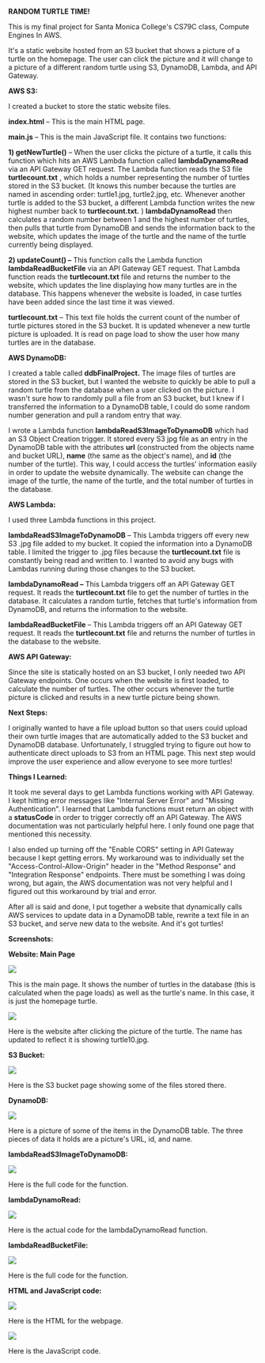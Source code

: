 **RANDOM TURTLE TIME!**

This is my final project for Santa Monica College&#39;s CS79C class, Compute Engines In AWS.

It&#39;s a static website hosted from an S3 bucket that shows a picture of a turtle on the homepage. The user can click the picture and it will change to a picture of a different random turtle using S3, DynamoDB, Lambda, and API Gateway.

**AWS S3:**

I created a bucket to store the static website files.

**index.html** – This is the main HTML page.

**main.js** – This is the main JavaScript file. It contains two functions:

**1) getNewTurtle()** – When the user clicks the picture of a turtle, it calls this function which hits an AWS Lambda function called **lambdaDynamoRead** via an API Gateway GET request. The Lambda function reads the S3 file **turtlecount.txt** , which holds a number representing the number of turtles stored in the S3 bucket. (It knows this number because the turtles are named in ascending order: turtle1.jpg, turtle2.jpg, etc. Whenever another turtle is added to the S3 bucket, a different Lambda function writes the new highest number back to **turtlecount.txt.** ) **lambdaDynamoRead** then calculates a random number between 1 and the highest number of turtles, then pulls that turtle from DynamoDB and sends the information back to the website, which updates the image of the turtle and the name of the turtle currently being displayed.

**2) updateCount() –** This function calls the Lambda function **lambdaReadBucketFile** via an API Gateway GET request. That Lambda function reads the **turtlecount.txt** file and returns the number to the website, which updates the line displaying how many turtles are in the database. This happens whenever the website is loaded, in case turtles have been added since the last time it was viewed.

**turtlecount.txt** – This text file holds the current count of the number of turtle pictures stored in the S3 bucket. It is updated whenever a new turtle picture is uploaded. It is read on page load to show the user how many turtles are in the database.

**AWS DynamoDB:**

I created a table called **ddbFinalProject.** The image files of turtles are stored in the S3 bucket, but I wanted the website to quickly be able to pull a random turtle from the database when a user clicked on the picture. I wasn&#39;t sure how to randomly pull a file from an S3 bucket, but I knew if I transferred the information to a DynamoDB table, I could do some random number generation and pull a random entry that way.

I wrote a Lambda function **lambdaReadS3ImageToDynamoDB** which had an S3 Object Creation trigger. It stored every S3 jpg file as an entry in the DynamoDB table with the attributes **url** (constructed from the objects name and bucket URL), **name** (the same as the object&#39;s name), and **id** (the number of the turtle). This way, I could access the turtles&#39; information easily in order to update the website dynamically. The website can change the image of the turtle, the name of the turtle, and the total number of turtles in the database.

**AWS Lambda:**

I used three Lambda functions in this project.

**lambdaReadS3ImageToDynamoDB** – This Lambda triggers off every new S3 .jpg file added to my bucket. It copied the information into a DynamoDB table. I limited the trigger to .jpg files because the **turtlecount.txt** file is constantly being read and written to. I wanted to avoid any bugs with Lambdas running during those changes to the S3 bucket.

**lambdaDynamoRead –** This Lambda triggers off an API Gateway GET request. It reads the **turtlecount.txt** file to get the number of turtles in the database. It calculates a random turtle, fetches that turtle&#39;s information from DynamoDB, and returns the information to the website.

**lambdaReadBucketFile** – This Lambda triggers off an API Gateway GET request. It reads the **turtlecount.txt** file and returns the number of turtles in the database to the website.

**AWS API Gateway:**

Since the site is statically hosted on an S3 bucket, I only needed two API Gateway endpoints. One occurs when the website is first loaded, to calculate the number of turtles. The other occurs whenever the turtle picture is clicked and results in a new turtle picture being shown.

**Next Steps:**

I originally wanted to have a file upload button so that users could upload their own turtle images that are automatically added to the S3 bucket and DynamoDB database. Unfortunately, I struggled trying to figure out how to authenticate direct uploads to S3 from an HTML page. This next step would improve the user experience and allow everyone to see more turtles!

**Things I Learned:**

It took me several days to get Lambda functions working with API Gateway. I kept hitting error messages like &quot;Internal Server Error&quot; and &quot;Missing Authentication&quot;. I learned that Lambda functions must return an object with a **statusCode** in order to trigger correctly off an API Gateway. The AWS documentation was not particularly helpful here. I only found one page that mentioned this necessity.

I also ended up turning off the &quot;Enable CORS&quot; setting in API Gateway because I kept getting errors. My workaround was to individually set the &quot;Access-Control-Allow-Origin&quot; header in the &quot;Method Response&quot; and &quot;Integration Response&quot; endpoints. There must be something I was doing wrong, but again, the AWS documentation was not very helpful and I figured out this workaround by trial and error.

After all is said and done, I put together a website that dynamically calls AWS services to update data in a DynamoDB table, rewrite a text file in an S3 bucket, and serve new data to the website. And it&#39;s got turtles!

**Screenshots:**

**Website: Main Page**

![](screenshots/main_page.PNG)

This is the main page. It shows the number of turtles in the database (this is calculated when the page loads) as well as the turtle&#39;s name. In this case, it is just the homepage turtle.

![](screenshots/main_page_with_new_turtle.png)

Here is the website after clicking the picture of the turtle. The name has updated to reflect it is showing turtle10.jpg.

**S3 Bucket:**

![](screenshots/s3.PNG)

Here is the S3 bucket page showing some of the files stored there.

**DynamoDB:**

![](screenshots/dynamo_db.PNG)

Here is a picture of some of the items in the DynamoDB table. The three pieces of data it holds are a picture&#39;s URL, id, and name.

**lambdaReadS3ImageToDynamoDB:**

![](screenshots/lambda_read_s3_image_to_dynamo_db.PNG)

Here is the full code for the function.

**lambdaDynamoRead:**

![](screenshots/lambda_dynamo_read.PNG)

Here is the actual code for the lambdaDynamoRead function.

**lambdaReadBucketFile:**

![](screenshots/lambda_read_bucket_file.PNG)

Here is the full code for the function.

**HTML and JavaScript code:**

![](screenshots/index_html.PNG)

Here is the HTML for the webpage.

![](screenshots/main_js.PNG)

Here is the JavaScript code.
